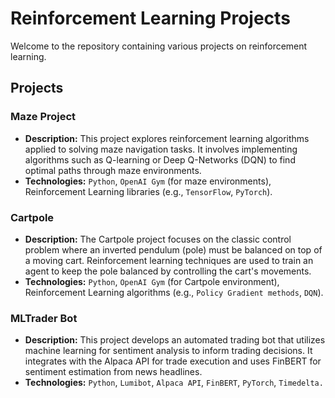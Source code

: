 
# Reinforcement Learning Projects

Welcome to the repository containing various projects on reinforcement learning.

## Projects

### Maze Project
- **Description:** This project explores reinforcement learning algorithms applied to solving maze navigation tasks. It involves implementing algorithms such as Q-learning or Deep Q-Networks (DQN) to find optimal paths through maze environments.
- **Technologies:** `Python`, `OpenAI Gym` (for maze environments), Reinforcement Learning libraries (e.g., `TensorFlow`, `PyTorch`).

### Cartpole
- **Description:** The Cartpole project focuses on the classic control problem where an inverted pendulum (pole) must be balanced on top of a moving cart. Reinforcement learning techniques are used to train an agent to keep the pole balanced by controlling the cart's movements.
- **Technologies:** `Python`, `OpenAI Gym` (for Cartpole environment), Reinforcement Learning algorithms (e.g., `Policy Gradient methods`, `DQN`).

### MLTrader Bot
- **Description:** This project develops an automated trading bot that utilizes machine learning for sentiment analysis to inform trading decisions. It integrates with the Alpaca API for trade execution and uses FinBERT for sentiment estimation from news headlines.
- **Technologies:** `Python`, `Lumibot`, `Alpaca API`, `FinBERT`, `PyTorch`, `Timedelta.`
